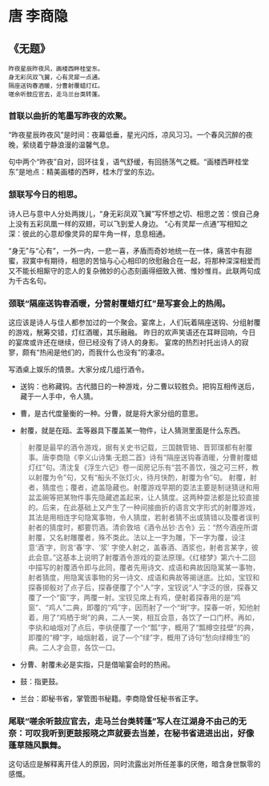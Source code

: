 # 唐 李商隐
## 《无题》
```
昨夜星辰昨夜风，画楼西畔桂堂东。
身无彩凤双飞翼，心有灵犀一点通。
隔座送钩春酒暖，分曹射覆蜡灯红。
嗟余听鼓应官去，走马兰台类转蓬。
```

### 首联以曲折的笔墨写昨夜的欢聚。

“昨夜星辰昨夜风”是时间：夜幕低垂，星光闪烁，凉风习习。一个春风沉醉的夜晚，萦绕着宁静浪漫的温馨气息。

句中两个“昨夜”自对，回环往复，语气舒缓，有回肠荡气之概。“画楼西畔桂堂东”是地点：精美画楼的西畔，桂木厅堂的东边。

### 颔联写今日的相思。

诗人已与意中人分处两拨儿，“身无彩凤双飞翼”写怀想之切、相思之苦：恨自己身上没有五彩凤凰一样的双翅，可以飞到爱人身边。
“心有灵犀一点通”写相知之深：彼此的心意却像灵异的犀牛角一样，息息相通。

“身无”与“心有”，一外一内，一悲一喜，矛盾而奇妙地统一在一体，痛苦中有甜蜜，寂寞中有期待，相思的苦恼与心心相印的欣慰融合在一起，将那种深深相爱而又不能长相厮守的恋人的复杂微妙的心态刻画得细致入微、惟妙惟肖。此联两句成为千古名句。

### 颈联“隔座送钩春酒暖，分营射覆蜡灯红”是写宴会上的热闹。
这应该是诗人与佳人都参加过的一个聚会。宴席上，人们玩着隔座送钩、分组射覆的游戏，觥筹交错，灯红酒暖，其乐融融。
昨日的欢声笑语还在耳畔回响，今日的宴席或许还在继续，但已经没有了诗人的身影。
宴席的热烈衬托出诗人的寂寥，颇有“热闹是他们的，而我什么也没有”的凄凉。

写酒桌上娱乐的情景。大家分成几组行酒令。

- 送钩：也称藏钩。古代腊日的一种游戏，分二曹以较胜负。把钩互相传送后，藏于一人手中，令人猜。

- 曹，是古代度量衡的一种。分曹，就是将大家分组的意思。

- 射覆，就是在瓯、盂等器具下覆盖某一物件，让人猜测里面是什么东西。

> 射覆是最早的酒令游戏，据有关史书记载，三国魏管辂、晋郭璞都有射覆事。唐李商隐《李义山诗集·无题二首》诗有“隔座送钩春酒暖，分曹射覆蜡灯红”句。清沈复《浮生六记》卷一闺房记乐有“芸不善饮，强之可三杯，教以射覆为令”句，又有“船头不张灯火，待月快酌，射覆为令”句。 射覆，射者，猜度也；覆者，遮盖隐藏也。射覆游戏早期的耍法主要是制谜猜谜和用盆盂碗等把某物件事先隐藏遮盖起来，让人猜度。这两种耍法都是比较直接的。后来，在此基础上又产生了一种间接曲折的语言文字形式的射覆游戏，其法是用相连字句隐寓事物，令人猜度，若射者猜不出或猜错以及覆者误判射者的猜度时，都要罚酒。清俞敦培《酒令丛钞·古令》云：“然今酒座所谓射覆，又名射雕覆者，殊不类此。法以上一字为雕，下一字为覆，设注意‘酒’字，则言‘春’字、‘浆’ 字使人射之，盖春酒、酒浆也，射者言某字，彼此会意。”这基本上说明了射覆酒令游戏的耍法原理。《红楼梦》第六十二回中描写的射覆酒令即与此同，覆者先用诗文、成语和典故因隐寓某一事物，射者猜度，用隐寓该事物的另一诗文、成语和典故等揭谜底。比如，宝钗和探春掷骰对了点子后，探春便覆了个“人”字，宝钗说“人”字泛的很，探春又覆了一个“窗”字，两覆一射。宝钗见席上有鸡，便射着探春用的是“鸡窗”、“鸡人”二典，即覆的“鸡”字，因而射了一个“埘”字。探春一听，知他射着，用了“鸡栖于埘”的典，二人一笑，相互会意，各饮了一口门杯。再如，李纨和岫烟对了点后，李纨便覆了一个“瓢”字，概用了“瓢樽空挂壁”的典，即覆的“樽”字，岫烟射着，说了—个“绿”字，概用了诗句“愁向绿樽生”的典。二人才会意，各饮一口。

- 分曹、射覆未必是实指，只是借喻宴会时的热闹。

- 鼓：指更鼓。

- 兰台：即秘书省，掌管图书秘籍。李商隐曾任秘书省正字。


### 尾联“嗟余听鼓应官去，走马兰台类转蓬”写人在江湖身不由己的无奈：可叹我听到更鼓报晓之声就要去当差，在秘书省进进出出，好像蓬草随风飘舞。
这句话应是解释离开佳人的原因，同时流露出对所任差事的厌倦，暗含身世飘零的感慨。

